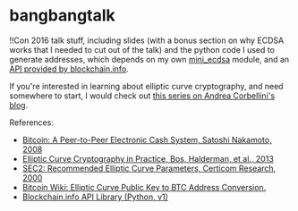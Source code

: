 bangbangtalk
===============

!!Con 2016 talk stuff, including slides (with a bonus section on why ECDSA works that I needed to cut out of the talk) and the python code I used to generate addresses, which depends on my own [mini_ecdsa](https://github.com/qubd/mini_ecdsa) module, and an [API provided by blockchain.info](https://github.com/blockchain/api-v1-client-python).

If you're interested in learning about elliptic curve cryptography, and need somewhere to start, I would check out [this series on Andrea Corbellini's blog](http://andrea.corbellini.name/2015/05/17/elliptic-curve-cryptography-a-gentle-introduction/).

References:

* [Bitcoin: A Peer-to-Peer Electronic Cash System, Satoshi Nakamoto, 2008](https://bitcoin.org/bitcoin.pdf)
* [Elliptic Curve Cryptography in Practice, Bos, Halderman, et al., 2013](https://eprint.iacr.org/2013/734.pdf)
* [SEC2: Recommended Elliptic Curve Parameters, Certicom Research, 2000](http://www.secg.org/SEC2-Ver-1.0.pdf)
* [Bitcoin Wiki: Elliptic Curve Public Key to BTC Address Conversion.](https://en.bitcoin.it/wiki/File:PubKeyToAddr.png)
* [Blockchain.info API Library (Python, v1)](https://github.com/blockchain/api-v1-client-python)
